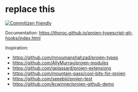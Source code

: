 # replace this

[![Commitizen friendly](https://img.shields.io/badge/commitizen-friendly-brightgreen.svg)](http://commitizen.github.io/cz-cli/)

Documentation: <https://thoroc.github.io/projen-typescript-git-hooks/index.html>

Inspiration:

- <https://github.com/mnoumanshahzad/projen-types>
- <https://github.com/AllyMurray/projen-modules>
- <https://github.com/gplassard/projen-extensions>
- <https://github.com/mountain-pass/cool-bits-for-projen>
- <https://github.com/seeebiii/projen-test>
- <https://github.com/kcwinner/projen-github-demo>
